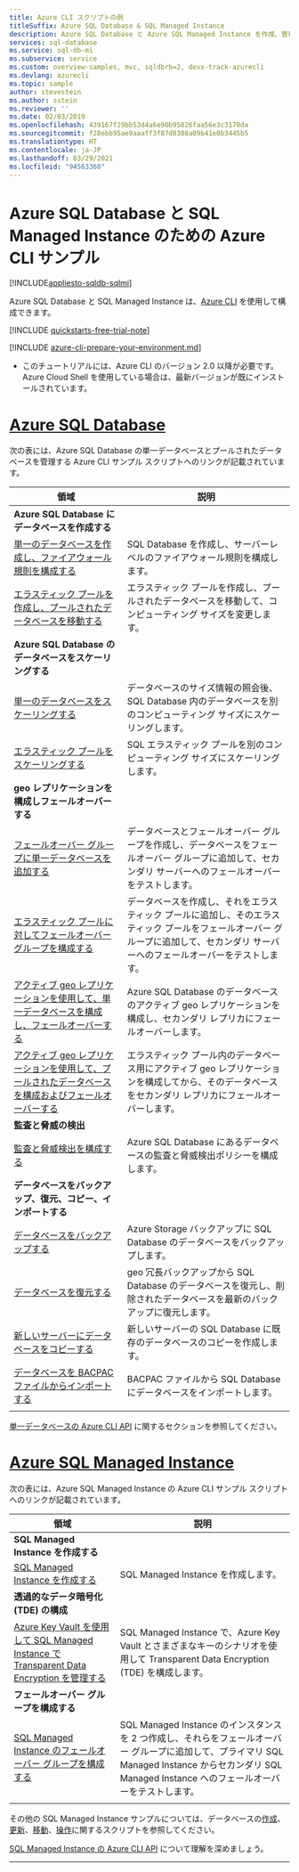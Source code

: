 ```yaml
---
title: Azure CLI スクリプトの例
titleSuffix: Azure SQL Database & SQL Managed Instance
description: Azure SQL Database と Azure SQL Managed Instance を作成、管理するための Azure CLI サンプル スクリプト
services: sql-database
ms.service: sql-db-mi
ms.subservice: service
ms.custom: overview-samples, mvc, sqldbrb=2, devx-track-azurecli
ms.devlang: azurecli
ms.topic: sample
author: stevestein
ms.author: sstein
ms.reviewer: ''
ms.date: 02/03/2019
ms.openlocfilehash: 439167f29bb53d4a6e90b95826faa56e3c3170da
ms.sourcegitcommit: f28ebb95ae9aaaff3f87d8388a09b41e0b3445b5
ms.translationtype: HT
ms.contentlocale: ja-JP
ms.lasthandoff: 03/29/2021
ms.locfileid: "94563360"
---
```

# <a name="azure-cli-samples-for-azure-sql-database-and-sql-managed-instance"></a>Azure SQL Database と SQL Managed Instance のための Azure CLI サンプル 
 
[!INCLUDE[appliesto-sqldb-sqlmi](../includes/appliesto-sqldb-sqlmi.md)]

Azure SQL Database と SQL Managed Instance は、<a href="/cli/azure">Azure CLI</a> を使用して構成できます。

[!INCLUDE [quickstarts-free-trial-note](../../../includes/quickstarts-free-trial-note.md)]

[!INCLUDE [azure-cli-prepare-your-environment.md](../../../includes/azure-cli-prepare-your-environment.md)]

 - このチュートリアルには、Azure CLI のバージョン 2.0 以降が必要です。 Azure Cloud Shell を使用している場合は、最新バージョンが既にインストールされています。

# <a name="azure-sql-database"></a>[Azure SQL Database](#tab/single-database)

次の表には、Azure SQL Database の単一データベースとプールされたデータベースを管理する Azure CLI サンプル スクリプトへのリンクが記載されています。 

|領域|説明|
|---|---|
|**Azure SQL Database にデータベースを作成する**||
| [単一のデータベースを作成し、ファイアウォール規則を構成する](scripts/create-and-configure-database-cli.md) | SQL Database を作成し、サーバーレベルのファイアウォール規則を構成します。 |
| [エラスティック プールを作成し、プールされたデータベースを移動する](scripts/move-database-between-elastic-pools-cli.md) | エラスティック プールを作成し、プールされたデータベースを移動して、コンピューティング サイズを変更します。 |
|**Azure SQL Database のデータベースをスケーリングする**||
| [単一のデータベースをスケーリングする](scripts/monitor-and-scale-database-cli.md) | データベースのサイズ情報の照会後、SQL Database 内のデータベースを別のコンピューティング サイズにスケーリングします。 |
| [エラスティック プールをスケーリングする](scripts/scale-pool-cli.md) | SQL エラスティック プールを別のコンピューティング サイズにスケーリングします。 |
|**geo レプリケーションを構成しフェールオーバーする**||
| [フェールオーバー グループに単一データベースを追加する](scripts/add-database-to-failover-group-cli.md)| データベースとフェールオーバー グループを作成し、データベースをフェールオーバー グループに追加して、セカンダリ サーバーへのフェールオーバーをテストします。 |
| [エラスティック プールに対してフェールオーバー グループを構成する](../../sql-database/scripts/sql-database-add-elastic-pool-to-failover-group-cli.md) | データベースを作成し、それをエラスティック プールに追加し、そのエラスティック プールをフェールオーバー グループに追加して、セカンダリ サーバーへのフェールオーバーをテストします。 |
| [アクティブ geo レプリケーションを使用して、単一データベースを構成し、フェールオーバーする](../../sql-database/scripts/sql-database-setup-geodr-and-failover-database-cli.md)| Azure SQL Database のデータベースのアクティブ geo レプリケーションを構成し、セカンダリ レプリカにフェールオーバーします。 |
| [アクティブ geo レプリケーションを使用して、プールされたデータベースを構成およびフェールオーバーする](../../sql-database/scripts/sql-database-setup-geodr-and-failover-pool-cli.md)| エラスティック プール内のデータベース用にアクティブ geo レプリケーションを構成してから、そのデータベースをセカンダリ レプリカにフェールオーバーします。 |
| **監査と脅威の検出** |
| [監査と脅威検出を構成する](../../sql-database/scripts/sql-database-auditing-and-threat-detection-cli.md)| Azure SQL Database にあるデータベースの監査と脅威検出ポリシーを構成します。 |
| **データベースをバックアップ、復元、コピー、インポートする**||
| [データベースをバックアップする](../../sql-database/scripts/sql-database-backup-database-cli.md)| Azure Storage バックアップに SQL Database のデータベースをバックアップします。 |
| [データベースを復元する](../../sql-database/scripts/sql-database-restore-database-cli.md)| geo 冗長バックアップから SQL Database のデータベースを復元し、削除されたデータベースを最新のバックアップに復元します。 |
| [新しいサーバーにデータベースをコピーする](../../sql-database/scripts/sql-database-copy-database-to-new-server-cli.md) | 新しいサーバーの SQL Database に既存のデータベースのコピーを作成します。 |
| [データベースを BACPAC ファイルからインポートする](../../sql-database/scripts/sql-database-import-from-bacpac-cli.md)| BACPAC ファイルから SQL Database にデータベースをインポートします。 |
|||

[単一データベースの Azure CLI API](single-database-manage.md#the-azure-cli) に関するセクションを参照してください。

# <a name="azure-sql-managed-instance"></a>[Azure SQL Managed Instance](#tab/managed-instance)

次の表には、Azure SQL Managed Instance の Azure CLI サンプル スクリプトへのリンクが記載されています。

|領域|説明|
|---|---|
| **SQL Managed Instance を作成する**||
| [SQL Managed Instance を作成する](../../sql-database/scripts/sql-database-create-configure-managed-instance-cli.md)| SQL Managed Instance を作成します。 |
| **透過的なデータ暗号化 (TDE) の構成**||
| [Azure Key Vault を使用して SQL Managed Instance で Transparent Data Encryption を管理する](../../sql-database/scripts/transparent-data-encryption-byok-sql-managed-instance-cli.md)| SQL Managed Instance で、Azure Key Vault とさまざまなキーのシナリオを使用して Transparent Data Encryption (TDE) を構成します。 |
|**フェールオーバー グループを構成する**||
| [SQL Managed Instance のフェールオーバー グループを構成する](../../sql-database/scripts/sql-database-add-managed-instance-to-failover-group-cli.md) | SQL Managed Instance のインスタンスを 2 つ作成し、それらをフェールオーバー グループに追加して、プライマリ SQL Managed Instance からセカンダリ SQL Managed Instance へのフェールオーバーをテストします。 |
|||

その他の SQL Managed Instance サンプルについては、データベースの[作成](/archive/blogs/sqlserverstorageengine/create-azure-sql-managed-instance-using-azure-cli)、[更新](/archive/blogs/sqlserverstorageengine/modify-azure-sql-database-managed-instance-using-azure-cli)、[移動](/archive/blogs/sqlserverstorageengine/cross-instance-point-in-time-restore-in-azure-sql-database-managed-instance)、[操作](https://medium.com/azure-sqldb-managed-instance/working-with-sql-managed-instance-using-azure-cli-611795fe0b44)に関するスクリプトを参照してください。

[SQL Managed Instance の Azure CLI API](../managed-instance/api-references-create-manage-instance.md#azure-cli-create-and-configure-managed-instances) について理解を深めましょう。

---